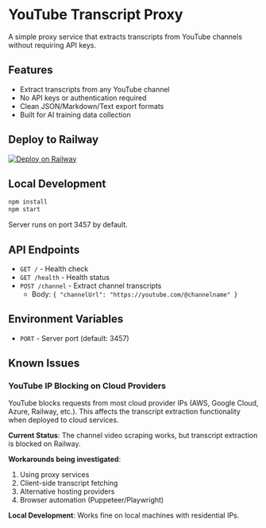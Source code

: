 # YouTube Transcript Proxy

A simple proxy service that extracts transcripts from YouTube channels without requiring API keys.

## Features
- Extract transcripts from any YouTube channel
- No API keys or authentication required
- Clean JSON/Markdown/Text export formats
- Built for AI training data collection

## Deploy to Railway

[![Deploy on Railway](https://railway.app/button.svg)](https://railway.app/new/template?template=https://github.com/YOUR_USERNAME/youtube-transcript-proxy)

## Local Development

```bash
npm install
npm start
```

Server runs on port 3457 by default.

## API Endpoints

- `GET /` - Health check
- `GET /health` - Health status
- `POST /channel` - Extract channel transcripts
  - Body: `{ "channelUrl": "https://youtube.com/@channelname" }`

## Environment Variables

- `PORT` - Server port (default: 3457)

## Known Issues

### YouTube IP Blocking on Cloud Providers

YouTube blocks requests from most cloud provider IPs (AWS, Google Cloud, Azure, Railway, etc.). This affects the transcript extraction functionality when deployed to cloud services.

**Current Status**: The channel video scraping works, but transcript extraction is blocked on Railway.

**Workarounds being investigated**:
1. Using proxy services
2. Client-side transcript fetching
3. Alternative hosting providers
4. Browser automation (Puppeteer/Playwright)

**Local Development**: Works fine on local machines with residential IPs.